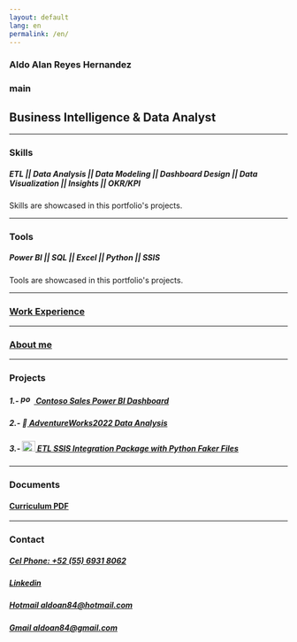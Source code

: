 ```yaml
---
layout: default
lang: en
permalink: /en/
---
```


### Aldo Alan Reyes Hernandez

### main

## Business Intelligence & Data Analyst

---------------------------------------------------------------------------------------------
### Skills 

<div class="tooltip-container"><h5 class="tooltip-trigger"> ETL || Data Analysis || Data Modeling || Dashboard Design || Data Visualization || Insights || OKR/KPI </h5><span class="tooltip-text">Skills are showcased in this portfolio's projects.</span></div>

----------------------------------------------------------------------------------------------  
### Tools

<div class="tooltip-container"><h5 class="tooltip-trigger"> Power BI || SQL || Excel || Python || SSIS </h5><span class="tooltip-text">Tools are showcased in this portfolio's projects.</span></div>

-----------------------------------------------------------------------------------------------
### [Work Experience](https://aldoreyes84.github.io/working_experience/)

------------------------------------------------------------------------------------------------
### [About me](https://aldoreyes84.github.io/About-me/)

--------------------------------------------------------------------------------------------------
### Projects

##### 1.- <img src="{{ 'assets/icons/powerbi.png' | relative_url }}" alt="power bi icon" width="24" height="17">[ Contoso Sales Power BI Dashboard](https://aldoreyes84.github.io/Contoso-Sales-Power-BI-Dashboard/)

##### 2.- 🧠[ AdventureWorks2022 Data Analysis](https://aldoreyes84.github.io/Data_Analisys_For_AdventureWorksDW2022/)

##### 3.- <img src="{{ 'assets/icons/microsoft-sql-server-logo.png' | relative_url}}" alt="ssis icon" width="24" height="19">[ ETL SSIS Integration Package with Python Faker Files](https://aldoreyes84.github.io/ETL/)

---------------------------------------------------------------------------------------------------
### Documents

#### [Curriculum PDF](./assets/files/Aldo%20Reyes%20CV.pdf)

---------------------------------------------------------------------------------------------------- 
### Contact
 
##### [Cel Phone: +52 (55) 6931 8062](tel:+525569318062)
  
##### [Linkedin](https://www.linkedin.com/in/aldoreyesbianalyst?lipi=urn%3Ali%3Apage%3Ad_flagship3_profile_view_base_contact_details%3Bv420leqVSUOChjUj%2BtCWbw%3D%3D)
 
##### [Hotmail aldoan84@hotmail.com](aldoan84@hotmail.com)
 
##### [Gmail aldoan84@gmail.com](aldoan84@gmail.com)
